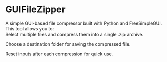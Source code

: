# GUIFileZipper
A simple GUI-based file compressor built with Python and FreeSimpleGUI.
<br>
This tool allows you to:
<br>
Select multiple files and compress them into a single .zip archive.

Choose a destination folder for saving the compressed file.

Reset inputs after each compression for quick use.
